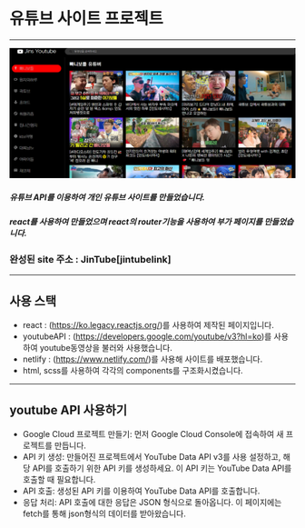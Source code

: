 # 유튜브 사이트 프로젝트
-------------------------------

![유튜브사이트 썸네일이미지](https://github.com/jinyongjang/youtube2023/blob/main/public/images/youtube-site.png)

##### 유튜브 API를 이용하여 개인 유튜브 사이트를 만들었습니다.
##### react를 사용하여 만들었으며 react의 router기능을 사용하여 부가 페이지를 만들었습니다.

### 완성된 site 주소 : JinTube[jintubelink]
[hoongtubelink]: https://jin-youtubesite.netlify.app/

------------------------------
## 사용 스택
- react : (https://ko.legacy.reactjs.org/)를 사용하여 제작된 페이지입니다.
- youtubeAPI : (https://developers.google.com/youtube/v3?hl=ko)를 사용하여 youtube동영상을 불러와 사용했습니다.
- netlify : (https://www.netlify.com/)를 사용해 사이트를 배포했습니다.
- html, scss를 사용하여 각각의 components를 구조화시켰습니다.

-----------------------------------
## youtube API 사용하기
- Google Cloud 프로젝트 만들기: 먼저 Google Cloud Console에 접속하여 새 프로젝트를 만듭니다.
- API 키 생성: 만들어진 프로젝트에서 YouTube Data API v3를 사용 설정하고, 해당 API를 호출하기 위한 API 키를 생성하세요. 이 API 키는 YouTube Data API를 호출할 때 필요합니다.
- API 호출: 생성된 API 키를 이용하여 YouTube Data API를 호출합니다.
- 응답 처리: API 호출에 대한 응답은 JSON 형식으로 돌아옵니다. 이 페이지에는 fetch를 통해 json형식의 데이터를 받아왔습니다.